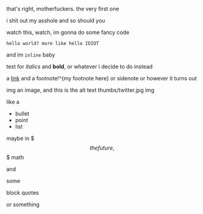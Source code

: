 that's right, motherfuckers. the very first one

i shit out my asshole and so should you

watch this, watch, im gonna do some fancy code

```
hello world? more like hello IDIOT
```

and im `inline` baby

test for *italics* and **bold**, or whatever i decide to do instead

a [link](https://tagpro.gg) and a footnote!^{my footnote here} or sidenote or however it turns out

img
an image, and this is the alt text
thumbs/twitter.jpg
img

like a

* bullet
* point
* list

maybe in
$$$
the future,
$$$
math

>>>
and
>>>>
some
>>>>
block quotes
>>>

or something